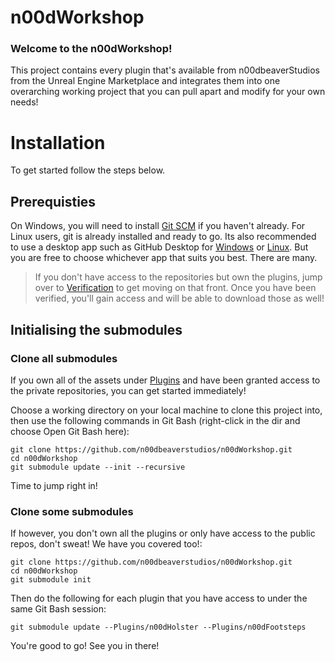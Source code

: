 # n00dWorkshop

### Welcome to the n00dWorkshop!

This project contains every plugin that's available from n00dbeaverStudios from the Unreal Engine Marketplace and integrates them into one overarching working project that you can pull apart and modify for your own needs!

 
# Installation

To get started follow the steps below.

## Prerequisties
On Windows, you will need to install [Git SCM](https://git-scm.com/) if you haven't already. For Linux users, git is already installed and ready to go. Its also recommended to use a desktop app such as GitHub Desktop for [Windows](https://desktop.github.com/) or [Linux](https://gist.github.com/berkorbay/6feda478a00b0432d13f1fc0a50467f1). But you are free to choose whichever app that suits you best. There are many.

> If you don't have access to the repositories but own the plugins, jump over to [Verification](https://verify.n00dbeaverstudios.com/) to get moving on that front. Once you have been verified, you'll gain access and will be able to download those as well!

## Initialising the submodules

### Clone all submodules
If you own all of the assets under [Plugins](https://github.com/n00dbeaverstudios/n00dWorkshop/tree/main/Plugins) and have been granted access to the private repositories, you can get started immediately!

Choose a working directory on your local machine to clone this project into, then use the following commands in Git Bash (right-click in the dir and choose Open Git Bash here):
```
git clone https://github.com/n00dbeaverstudios/n00dWorkshop.git
cd n00dWorkshop
git submodule update --init --recursive
```
Time to jump right in!

### Clone some submodules
If however, you don't own all the plugins or only have access to the public repos, don't sweat! We have you covered too!:
```
git clone https://github.com/n00dbeaverstudios/n00dWorkshop.git
cd n00dWorkshop
git submodule init
```
Then do the following for each plugin that you have access to under the same Git Bash session:
```
git submodule update --Plugins/n00dHolster --Plugins/n00dFootsteps
```
You're good to go! See you in there!




